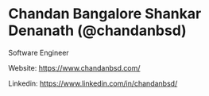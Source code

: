 <h1>Chandan Bangalore Shankar Denanath (@chandanbsd)</h1>

Software Engineer

Website: https://www.chandanbsd.com/

Linkedin: https://www.linkedin.com/in/chandanbsd/
